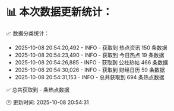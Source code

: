 📊 本次数据更新统计：
==========================

📈 数据分类统计：
- 2025-10-08 20:54:20,492 - INFO - 获取到 热点资讯 150 条数据
- 2025-10-08 20:54:23,490 - INFO - 获取到 今日热点 19 条数据
- 2025-10-08 20:54:26,885 - INFO - 获取到 公社热帖 466 条数据
- 2025-10-08 20:54:30,026 - INFO - 获取到 财经日历 59 条数据
- 2025-10-08 20:54:31,153 - INFO - 总共获取到 694 条热点数据

✅ 总共获取到 - 条热点数据

🕐 更新时间: 2025-10-08 20:54:31
